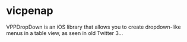 # vicpenap
VPPDropDown is an iOS library that allows you to create dropdown-like menus in a table view, as seen in old Twitter 3…
